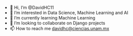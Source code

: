 - 👋 Hi, I’m @DavidHC11
- 👀 I’m interested in Data Science, Machine Learning and AI
- 🌱 I’m currently learning Machine Learning
- 💞️ I’m looking to collaborate on Django projects
- 📫 How to reach me davidhc@ciencias.unam.mx

<!---
DavidHC11/DavidHC11 is a ✨ special ✨ repository because its `README.md` (this file) appears on your GitHub profile.
You can click the Preview link to take a look at your changes.
--->
